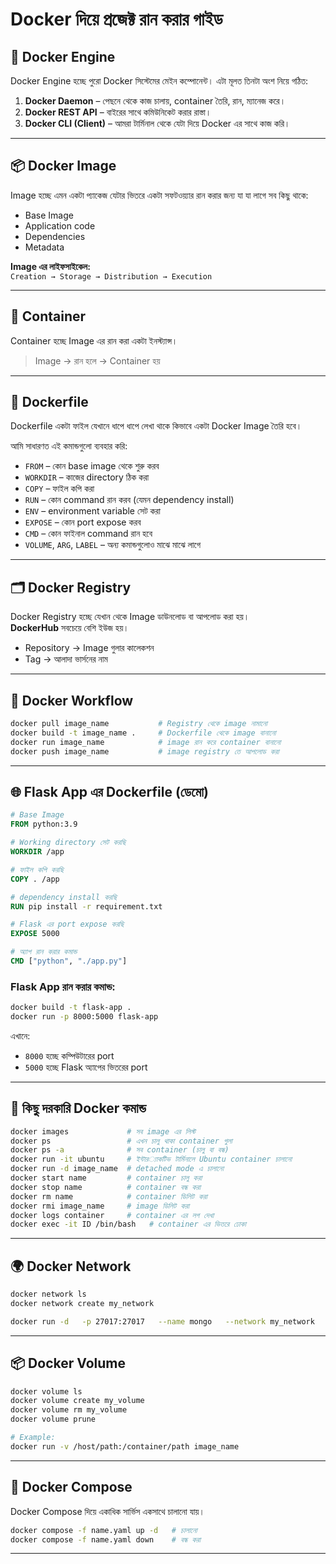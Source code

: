 # Docker দিয়ে প্রজেক্ট রান করার গাইড


## 🔧 Docker Engine

Docker Engine হচ্ছে পুরো Docker সিস্টেমের মেইন কম্পোনেন্ট। এটা মূলত তিনটা অংশ নিয়ে গঠিত:

1. **Docker Daemon** – পেছনে থেকে কাজ চালায়, container তৈরি, রান, ম্যানেজ করে।
2. **Docker REST API** – বাইরের সাথে কমিউনিকেট করার রাস্তা।
3. **Docker CLI (Client)** – আমরা টার্মিনাল থেকে যেটা দিয়ে Docker এর সাথে কাজ করি।

---

## 📦 Docker Image

Image হচ্ছে এমন একটা প্যাকেজ যেটার ভিতরে একটা সফটওয়্যার রান করার জন্য যা যা লাগে সব কিছু থাকে:

- Base Image
- Application code
- Dependencies
- Metadata

**Image এর লাইফসাইকেল:**  
`Creation → Storage → Distribution → Execution`

---

## 🧱 Container

Container হচ্ছে Image এর রান করা একটা ইনস্ট্যান্স।  
> Image → রান হলে → Container হয়

---

## 📝 Dockerfile

Dockerfile একটা ফাইল যেখানে ধাপে ধাপে লেখা থাকে কিভাবে একটা Docker Image তৈরি হবে।

আমি সাধারণত এই কমান্ডগুলো ব্যবহার করি:

- `FROM` – কোন base image থেকে শুরু করব
- `WORKDIR` – কাজের directory ঠিক করা
- `COPY` – ফাইল কপি করা
- `RUN` – কোন command রান করব (যেমন dependency install)
- `ENV` – environment variable সেট করা
- `EXPOSE` – কোন port expose করব
- `CMD` – কোন ফাইনাল command রান হবে
- `VOLUME`, `ARG`, `LABEL` – অন্য কমান্ডগুলোও মাঝে মাঝে লাগে

---

## 🗂️ Docker Registry

Docker Registry হচ্ছে যেখান থেকে Image ডাউনলোড বা আপলোড করা হয়।  
**DockerHub** সবচেয়ে বেশি ইউজ হয়।

- Repository → Image গুলার কালেকশন
- Tag → আলাদা ভার্সনের নাম

---

## 🔁 Docker Workflow

```bash
docker pull image_name           # Registry থেকে image নামানো
docker build -t image_name .     # Dockerfile থেকে image বানানো
docker run image_name            # image রান করে container বানানো
docker push image_name           # image registry তে আপলোড করা
```

---

## 🌐 Flask App এর Dockerfile (ডেমো)

```dockerfile
# Base Image
FROM python:3.9

# Working directory সেট করছি
WORKDIR /app

# ফাইল কপি করছি
COPY . /app

# dependency install করছি
RUN pip install -r requirement.txt

# Flask এর port expose করছি
EXPOSE 5000

# অ্যাপ রান করার কমান্ড
CMD ["python", "./app.py"]
```

### Flask App রান করার কমান্ড:

```bash
docker build -t flask-app .
docker run -p 8000:5000 flask-app
```

এখানে:
- `8000` হচ্ছে কম্পিউটারের port
- `5000` হচ্ছে Flask অ্যাপের ভিতরের port

---

## 🧠 কিছু দরকারি Docker কমান্ড

```bash
docker images             # সব image এর লিস্ট
docker ps                 # এখন চালু থাকা container গুলা
docker ps -a              # সব container (চালু বা বন্ধ)
docker run -it ubuntu     # ইন্টার‌্যাকটিভ টার্মিনালে Ubuntu container চালানো
docker run -d image_name  # detached mode এ চালানো
docker start name         # container চালু করা
docker stop name          # container বন্ধ করা
docker rm name            # container ডিলিট করা
docker rmi image_name     # image ডিলিট করা
docker logs container     # container এর লগ দেখা
docker exec -it ID /bin/bash   # container এর ভিতরে ঢোকা
```

---

## 🌍 Docker Network

```bash
docker network ls
docker network create my_network

docker run -d   -p 27017:27017   --name mongo   --network my_network   -e MONGO_INITDB_ROOT_USERNAME=admin   -e MONGO_INITDB_ROOT_PASSWORD=abc   mongo
```

---

## 📦 Docker Volume

```bash
docker volume ls
docker volume create my_volume
docker volume rm my_volume
docker volume prune

# Example:
docker run -v /host/path:/container/path image_name
```

---

## 🧩 Docker Compose

Docker Compose দিয়ে একাধিক সার্ভিস একসাথে চালানো যায়।

```bash
docker compose -f name.yaml up -d   # চালানো
docker compose -f name.yaml down    # বন্ধ করা
```

---

